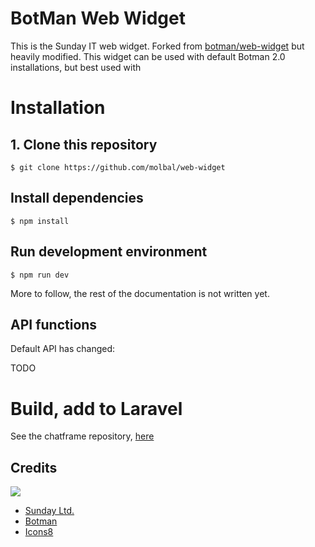 # BotMan Web Widget

This is the Sunday IT web widget. Forked from [botman/web-widget](https://github.com/botman/web-widget) but heavily modified. 
This widget can be used with default Botman 2.0 installations, but best used with 

# Installation

## 1. Clone this repository
```$ git clone https://github.com/molbal/web-widget```

## Install dependencies
```$ npm install```

## Run development environment
```$ npm run dev```

More to follow, the rest of the documentation is not written yet.

## API functions
Default API has changed:
 
 TODO

# Build, add to Laravel

See the chatframe repository, [here](https://github.com/sunday-ltd/chatframe)


## Credits
![](https://img.icons8.com/cotton/64/000000/cloud-user-group.png)

- [Sunday Ltd.](https://sundayit.hu/chatbots)
- [Botman](https://botman.io)
- [Icons8](https://icons8.com)
